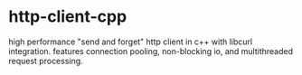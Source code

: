 # http-client-cpp

high performance "send and forget" http client in c++ with libcurl integration. 
features connection pooling, non-blocking io, and multithreaded request processing. 
